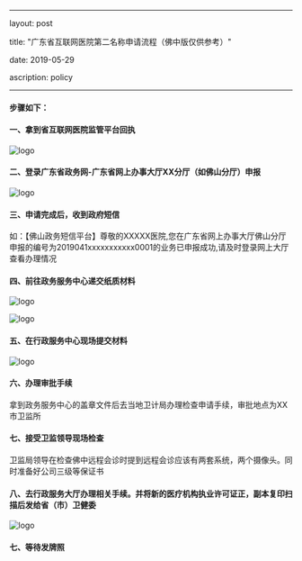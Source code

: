 ﻿---

layout: post

title: "广东省互联网医院第二名称申请流程（佛中版仅供参考）"

date: 2019-05-29

ascription: policy

---

#### 步骤如下：
#### 一、拿到省互联网医院监管平台回执



![logo](./images/申请流程1.jpg)



#### 二、登录广东省政务网-广东省网上办事大厅XX分厅（如佛山分厅）申报


![logo](./images/申请流程2.jpg)

 

#### 三、申请完成后，收到政府短信
如：【佛山政务短信平台】尊敬的XXXXX医院,您在广东省网上办事大厅佛山分厅申报的编号为2019041xxxxxxxxxxx0001的业务已申报成功,请及时登录网上大厅查看办理情况

#### 四、前往政务服务中心递交纸质材料


![logo](./images/申请流程3.jpg)

  


![logo](./images/申请流程4.jpg)

 
 
#### 五、在行政服务中心现场提交材料 


![logo](./images/申请流程5.jpg)

 

#### 六、办理审批手续
拿到政务服务中心的盖章文件后去当地卫计局办理检查申请手续，审批地点为XX市卫监所

#### 七、接受卫监领导现场检查

卫监局领导在检查佛中远程会诊时提到远程会诊应该有两套系统，两个摄像头。同时准备好公司三级等保证书


#### 八、去行政服务大厅办理相关手续。并将新的医疗机构执业许可证正，副本复印扫描后发给省（市）卫健委


![logo](./images/申请流程6.jpg)

 

#### 七、等待发牌照